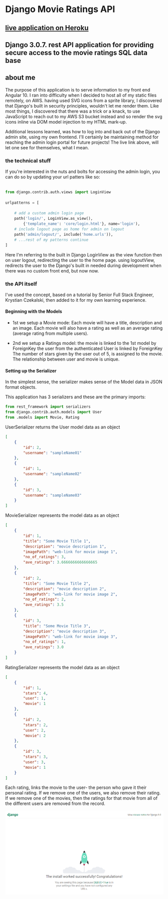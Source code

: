 # Django Movie Ratings API

## [live application on Heroku](https://ddeveloper72-movie-rater-api.herokuapp.com/)

## Django 3.0.7. rest API application for providing secure access to the movie ratings SQL data base

## about me

The purpose of this application is to serve information to my front end Angular 10.  I ran into difficulty when I decided to host all of my static files remotely, on AWS.  having used SVG icons from a sprite library, I discovered that Django's built in security principles, wouldn't let me render them. Like most things, I discovered that there was a trick or a knack, to use JavaScript to reach out to my AWS S3 bucket instead and so render the svg icons inline via DOM model injection to my HTML mark-up.

Additional lessons learned, was how to log into and back out of the Django admin site, using my own frontend.  I'll certainly be maintaining  method for reaching the admin login portal for future projects!  The live link above, will let one see for themselves, what I mean.

### the technical stuff

If you're interested in the nuts and bolts for accessing the admin login, you can do so by updating your url patters like so:

```python

from django.contrib.auth.views import LoginView

urlpatterns = [
    
    # add a custom admin login page
    path('login/', LoginView.as_view(),
        {'template_name': 'core/login.html'}, name='login'),
    # include logout page as home for admin on logout
    path('admin/logout/', include('home.urls')),
    # ...rest of my patterns continue
] 

```

Here I'm referring to the built in Django LoginView as the view function then on user logout, redirecting the user to the home page.  using logoutView, redirects the user to the Django's built in needed during development when there was no custom front end, but now now.

### the API itself

I've used the concept, based on a tutorial by Senior Full Stack Engineer, Krystian Czekalski, then added to it for my own learning experience.

#### Beginning with the Models

* 1st we setup a Movie mode:
Each movie will have a title, description and an image.
Each movie will also have a rating as well as an average rating (average rating from multiple users).

* 2nd we setup a Ratings model:
the movie is linked to the 1st model  by ForeignKey
the user from the authenticated User is linked by ForeignKey
The number of stars given by the user out of 5, is assigned to the movie.
The relationship between user and movie is unique.

#### Setting up the Serializer

In the simplest sense, the serializer makes sense of the Model data in JSON format objects.  

This application has 3 serializers and these are the primary imports:

```python
from rest_framework import serializers
from django.contrib.auth.models import User
from .models import Movie, Rating
```

UserSerializer returns the User model data as an object

```JSON
[
    {
        "id": 2,
        "username": "sampleName01"
    },
    {
        "id": 1,
        "username": "sampleName02"
    },
    {
        "id": 3,
        "username": "sampleName03"
    }
]
```

MovieSerializer represents the model data as an object

```JSON
[
    {
        "id": 1,
        "title": "Some Movie Title 1",
        "description": "movie description 1",
        "imagePath": "web-link for movie image 1",
        "no_of_ratings": 3,
        "ave_ratings": 3.6666666666666665
    },
    {
        "id": 2,
        "title": "Some Movie Title 2",
        "description": "movie description 2",
        "imagePath": "web-link for movie image 2",
        "no_of_ratings": 2,
        "ave_ratings": 3.5
    },
    {
        "id": 3,
        "title": "Some Movie Title 3",
        "description": "movie description 3",
        "imagePath": "web-link for movie image 3",
        "no_of_ratings": 1,
        "ave_ratings": 3.0
    }
]
```

RatingSerializer represents the model data as an object

```JSON
[
    {
        "id": 1,
        "stars": 4,
        "user": 1,
        "movie": 1
    },
    {
        "id": 2,
        "stars": 2,
        "user": 2,
        "movie": 2
    },
    {
        "id": 3,
        "stars": 3,
        "user": 3,
        "movie": 1
    }
]
```

Each rating, links the movie to the user- the person who gave it their personal rating.  If we remove one of the users, we also remove their rating.  If we remove one of the movies, then the ratings for that movie from all of the different users are removed from the record.


![Readme Under Construction](https://github.com/ddeveloper72/django3-refresher/blob/master/static/img/django.png "Work in progress!")